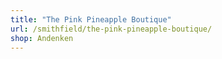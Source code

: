 ```yaml
---
title: "The Pink Pineapple Boutique"
url: /smithfield/the-pink-pineapple-boutique/
shop: Andenken
---
```

